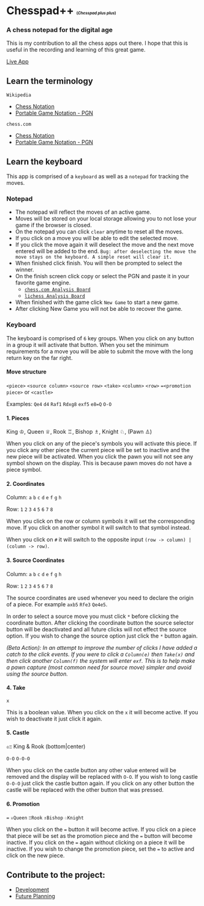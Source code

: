 # Chesspad++ <span style="font-size: 10px;">(_Chesspad plus plus_)</span>

### A chess notepad for the digital age

This is my contribution to all the chess apps out there. 
I hope that this is useful in the recording and learning 
of this great game.

[Live App](https://chesspad-pp.web.app/)

<!-- ### chessppp - chesspadpp - chesspad.pp - ChessPadPP -->

<!-- ## Getting Started -->
## Learn the terminology

`Wikipedia`

<!-- * [Algebraic notation](https://en.wikipedia.org/wiki/Algebraic_notation_(chess)) -->
* [Chess Notation](https://en.wikipedia.org/wiki/Chess_notation)
* [Portable Game Notation - PGN](https://en.wikipedia.org/wiki/Portable_Game_Notation)

`chess.com`

* [Chess Notation](https://www.chess.com/terms/chess-notation)
* [Portable Game Notation - PGN](https://www.chess.com/terms/chess-pgn)

## Learn the keyboard
This app is comprised of a `keyboard` as well as a `notepad` for
tracking the moves.

### Notepad
* The notepad will reflect the moves of an active game.
* Moves will be stored on your local storage allowing you to not lose your game if the browser is closed.
* On the notepad you can click `clear` anytime to reset all the moves.
* If you click on a move you will be able to edit the selected move.
* If you click the move again it will deselect the move and the next move entered will be added to the end. `Bug: after deselecting the move the move stays on the keyboard. A simple reset will clear it.`
* When finished click finish. You will then be prompted to select the winner.
* On the finish screen click copy or select the PGN and paste it in your favorite game engine.
	* [`chess.com Analysis Board`](https://www.chess.com/analysis?tab=analysis)
	* [`lichess Analysis Board`](https://lichess.org/analysis#0)
* When finished with the game click `New Game` to start a new game.
* After clicking New Game you will not be able to recover the game.

### Keyboard
The keyboard is comprised of `6` key groups. When you click on any button in a group
it will activate that button. When you set the minimum requirements for a move you will
be able to submit the move with the long return key on the far right.

#### Move structure
`<piece>` `<source column>` `<source row>` `<take>` `<column>` `<row>` `=<promotion piece>` or `<castle>`

Examples: `Qe4` `d4` `Raf1` `Rdxg8` `exf5` `e8=Q` `O-O`

#### 1. Pieces
King ♔, Queen ♕, Rook ♖, Bishop ♗, Knight ♘, (Pawn ♙)

When you click on any of the piece's symbols you will activate this piece.
If you click any other piece the current piece will be set to inactive and the new piece will be activated.
When you click the pawn you will not see any symbol shown on the display. This is because pawn moves do not have a piece symbol.

#### 2. Coordinates
Column: `a` `b` `c` `d` `e` `f` `g` `h`

Row: `1` `2` `3` `4` `5` `6` `7` `8`

When you click on the row or column symbols it will set the corresponding move. If you click on another symbol it will switch to that symbol instead. 

When you click on `#` it will switch to the opposite input `(row -> column) | (column -> row)`.

#### 3. Source Coordinates
Column: `a` `b` `c` `d` `e` `f` `g` `h`

Row: `1` `2` `3` `4` `5` `6` `7` `8`

The source coordinates are used whenever you need to declare the origin of a piece. 
For example `axb5` `Rfe3` `Qe4e5`. 

In order to select a source move you must click `*` before clicking the coordinate button. After clicking the coordinate button the source selector button will be deactivated and all future clicks will not effect the source option. If you wish to change the source option just click the `*` button again.

*(Beta Action):*
*In an attempt to improve the number of clicks I have added a catch to the click events. If you were to click a `Column(e)` then `Take(x)` and then click another `Column(f)` the system will enter `exf`. This is to help make a pawn capture (most common need for source move) simpler and avoid using the source button.*

#### 4. Take
`x`

This is a boolean value. When you click on the `x` it will become active. If you wish to deactivate it just click it again.

#### 5. Castle
`♔♖` King & Rook (bottom|center)

`O-O` `O-O-O`

When you click on the castle button any other value entered will be removed and the display will be replaced with `O-O`. If you wish to long castle `O-O-O` just click the castle button again. If you click on any other button the castle will be replaced with the other button that was pressed.

#### 6. Promotion
`=` `♕Queen` `♖Rook` `♗Bishop` `♘Knight`

When you click on the `=` button it will become active. If you click on a piece that piece will be set as the promotion piece and the `=` button will become inactive. If you click on the `=` again without clicking on a piece it will be inactive. If you wish to change the promotion piece, set the `=` to active and click on the new piece.

## Contribute to the project:
* [Development](./DEVELOPMENT.md)
* [Future Planning](./FUTURE_PLANNING.md)

